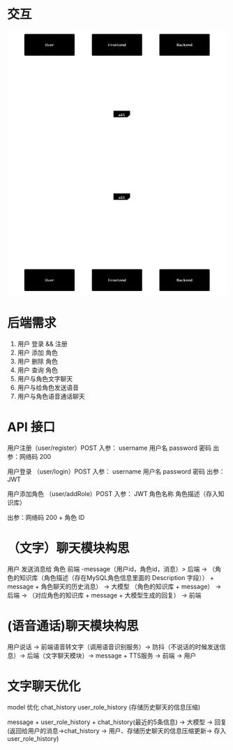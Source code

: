 # 交互
![alt text](交互.png)

# 后端需求
1. 用户 登录 && 注册
2. 用户 添加 角色
3. 用户 删除 角色
4. 用户 查询 角色
5. 用户与角色文字聊天
6. 用户与给角色发送语音
7. 用户与角色语音通话聊天

# API 接口
用户注册（user/register）POST
入参：
username 用户名
password 密码
出参：网络码 200

用户登录 （user/login）POST
入参：
username 用户名
password 密码
出参：JWT 


用户添加角色 （user/addRole）POST
入参：
JWT
角色名称
角色描述（存入知识库）

出参：网络码 200 + 角色 ID

# （文字）聊天模块构思
用户 发送消息给 角色
前端 -message（用户id，角色id，消息）> 后端 -> （角色的知识库（角色描述（存在MySQL角色信息里面的 Description 字段）） + message + 角色聊天的历史消息） -> 大模型 （角色的知识库 + message） -> 后端 -> （对应角色的知识库 + message + 大模型生成的回复） -> 前端


# (语音通话)聊天模块构思
用户说话 -> 前端语音转文字（调用语音识别服务）-> 防抖（不说话的时候发送信息）-> 后端（文字聊天模块）-> message + TTS服务 -> 前端 -> 用户


# 文字聊天优化
model 优化
chat_history
user_role_history (存储历史聊天的信息压缩)

message + user_role_history + chat_history(最近的5条信息) -> 大模型 -> 
回复(返回给用户的消息->chat_history -> 用户、存储历史聊天的信息压缩更新-> 存入user_role_history)